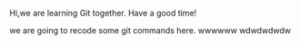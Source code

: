 Hi,we are learning Git together.
Have a good time!

we are going to recode some git commands here.
wwwwww
wdwdwdwdw
